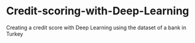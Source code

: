 # Credit-scoring-with-Deep-Learning
Creating a credit score with Deep Learning using the dataset of a bank in Turkey
